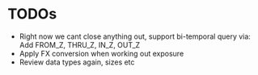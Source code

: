 # TODOs

   * Right now we cant close anything out, support bi-temporal query via: Add FROM_Z, THRU_Z, IN_Z, OUT_Z
   * Apply FX conversion when working out exposure
   * Review data types again, sizes etc
   
     